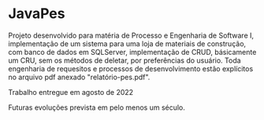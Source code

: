 # JavaPes
Projeto desenvolvido para matéria de Processo e Engenharia de Software I, implementação de um sistema para uma loja de materiais de construção, com banco de dados em SQLServer, implementação de CRUD, básicamente um CRU, sem os métodos de deletar, por preferências do usuário.
Toda engenharia de requesitos e processos de desenvolvimento estão explícitos no arquivo pdf anexado "relatório-pes.pdf".

Trabalho entregue em agosto de 2022

Futuras evoluções prevista em pelo menos um século.

